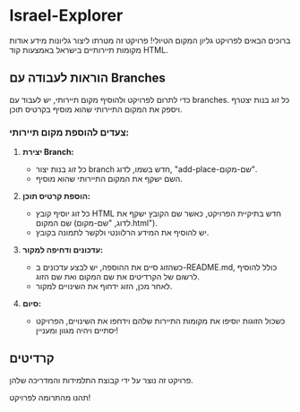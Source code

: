 # Israel-Explorer

ברוכים הבאים לפרויקט גליון המקום הטיולי! פרויקט זה מטרתו ליצור גליונות מידע אודות מקומות תיירותיים בישראל באמצעות קוד HTML.

## הוראות לעבודה עם Branches

כדי לתרום לפרויקט ולהוסיף מקום תיירותי, יש לעבוד עם branches. כל זוג בנות יצטרף ויספק את המקום התיירותי שהוא מוסיף בקרטיס תוכן.

### צעדים להוספת מקום תיירותי:

1. **יצירת Branch:**
   - כל זוג בנות יצור branch חדש בשמו, לדוג, "add-place-שם-מקום".
   - השם ישקף את המקום התיירותי שהוא מוסיף.

2. **הוספת קרטיס תוכן:**
   - כל זוג יוסיף קובץ HTML חדש בתיקיית הפרויקט, כאשר שם הקובץ ישקף את שם המקום (לדוג, "שם-מקום.html").
   - יש להוסיף את המידע הרלוונטי ולקשר לתמונה בקובץ.

3. **עדכונים ודחיפה למקור:**
   - כשהזוג סיים את ההוספה, יש לבצע עדכונים ב-README.md, כולל להוסיף לרשום של הקרדיטים את שם המקום ואת שם הזוג.
   - לאחר מכן, הזוג ידחוף את השינויים למקור.

4. **סיום:**
   - כשכול הזוגות יוסיפו את מקומות התיירות שלהם וידחפו את השינויים, הפרויקט יסתיים ויהיה מגוון ומעניין!

## קרדיטים

פרויקט זה נוצר על ידי קבוצת התלמידות והמדריכה שלהן.

תהנו מהתרומה לפרויקט!
